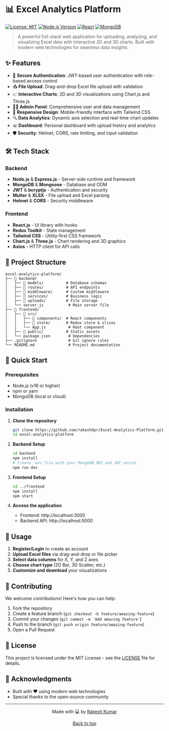 # 📊 Excel Analytics Platform

[![License: MIT](https://img.shields.io/badge/License-MIT-yellow.svg)](https://opensource.org/licenses/MIT)
[![Node.js Version](https://img.shields.io/badge/node-%3E%3D16.0.0-brightgreen)](https://nodejs.org/)
[![React](https://img.shields.io/badge/React-18.2.0-blue)](https://reactjs.org/)
[![MongoDB](https://img.shields.io/badge/MongoDB-7.5.0-green)](https://www.mongodb.com/)

> A powerful full-stack web application for uploading, analyzing, and visualizing Excel data with interactive 2D and 3D charts. Built with modern web technologies for seamless data insights.

## ✨ Features

- 🔐 **Secure Authentication**: JWT-based user authentication with role-based access control
- 📤 **File Upload**: Drag-and-drop Excel file upload with validation
- 📈 **Interactive Charts**: 2D and 3D visualizations using Chart.js and Three.js
- 👨‍💼 **Admin Panel**: Comprehensive user and data management
- 📱 **Responsive Design**: Mobile-friendly interface with Tailwind CSS
- 🔍 **Data Analytics**: Dynamic axis selection and real-time chart updates
- 📊 **Dashboard**: Personal dashboard with upload history and analytics
- 🛡️ **Security**: Helmet, CORS, rate limiting, and input validation

## 🛠️ Tech Stack

### Backend
- **Node.js** & **Express.js** - Server-side runtime and framework
- **MongoDB** & **Mongoose** - Database and ODM
- **JWT** & **bcryptjs** - Authentication and security
- **Multer** & **XLSX** - File upload and Excel parsing
- **Helmet** & **CORS** - Security middleware

### Frontend
- **React.js** - UI library with hooks
- **Redux Toolkit** - State management
- **Tailwind CSS** - Utility-first CSS framework
- **Chart.js** & **Three.js** - Chart rendering and 3D graphics
- **Axios** - HTTP client for API calls

## 📁 Project Structure

```
excel-analytics-platform/
├── 📁 backend/
│   ├── 📁 models/          # Database schemas
│   ├── 📁 routes/          # API endpoints
│   ├── 📁 middleware/      # Custom middleware
│   ├── 📁 services/        # Business logic
│   ├── 📁 uploads/         # File storage
│   └── server.js           # Main server file
├── 📁 frontend/
│   ├── 📁 src/
│   │   ├── 📁 components/  # React components
│   │   ├── 📁 store/       # Redux store & slices
│   │   └── App.js          # Root component
│   ├── 📁 public/          # Static assets
│   └── package.json        # Dependencies
├── .gitignore              # Git ignore rules
└── README.md               # Project documentation
```

## 🚀 Quick Start

### Prerequisites
- Node.js (v16 or higher)
- npm or yarn
- MongoDB (local or cloud)

### Installation

1. **Clone the repository**
   ```bash
   git clone https://github.com/rakeshdpr/Excel-Analytics-Platform.git
   cd excel-analytics-platform
   ```

2. **Backend Setup**
   ```bash
   cd backend
   npm install
   # Create .env file with your MongoDB URI and JWT secret
   npm run dev
   ```

3. **Frontend Setup**
   ```bash
   cd ../frontend
   npm install
   npm start
   ```

4. **Access the application**
   - Frontend: http://localhost:3000
   - Backend API: http://localhost:5000

## 📖 Usage

1. **Register/Login** to create an account
2. **Upload Excel files** via drag-and-drop or file picker
3. **Select data columns** for X, Y, and Z axes
4. **Choose chart type** (2D Bar, 3D Scatter, etc.)
5. **Customize and download** your visualizations

## 🤝 Contributing

We welcome contributions! Here's how you can help:

1. Fork the repository
2. Create a feature branch (`git checkout -b feature/amazing-feature`)
3. Commit your changes (`git commit -m 'Add amazing feature'`)
4. Push to the branch (`git push origin feature/amazing-feature`)
5. Open a Pull Request

## 📄 License

This project is licensed under the MIT License - see the [LICENSE](LICENSE) file for details.

## 🙏 Acknowledgments

- Built with ❤️ using modern web technologies
- Special thanks to the open-source community

---

<div align="center">
  <p>Made with 💻 by <a href="https://github.com/rakeshdpr">Rakesh Kumar</a></p>
  <p>
    <a href="#excel-analytics-platform">Back to top</a>
  </p>
</div>
